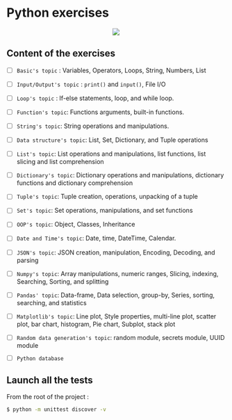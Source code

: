 # Python exercises

<p align="center">
  <a href="https://skillicons.dev">
    <img src="https://skillicons.dev/icons?i=python,vscode" />
  </a>
</p>

## Content of the exercises

- [ ] `Basic's topic` : Variables, Operators, Loops, String, Numbers, List
- [ ] `Input/Output's topic` : `print()` and `input()`, File I/O
- [ ] `Loop's topic` : If-else statements, loop, and while loop.
- [ ] `Function's topic`: Functions arguments, built-in functions.
- [ ] `String's topic`: String operations and manipulations.
- [ ] `Data structure's topic`: List, Set, Dictionary, and Tuple operations
- [ ] `List's topic`: List operations and manipulations, list functions, list slicing and list comprehension
- [ ] `Dictionary's topic`: Dictionary operations and manipulations, dictionary functions and dictionary comprehension
- [ ] `Tuple's topic`: Tuple creation, operations, unpacking of a tuple
- [ ] `Set's topic`: Set operations, manipulations, and set functions
- [ ] `OOP's topic`: Object, Classes, Inheritance
- [ ] `Date and Time's topic`: Date, time, DateTime, Calendar.
- [ ] `JSON's topic`: JSON creation, manipulation, Encoding, Decoding, and parsing
- [ ] `Numpy's topic`: Array manipulations, numeric ranges, Slicing, indexing, Searching, Sorting, and splitting
- [ ] `Pandas' topic`:  Data-frame, Data selection, group-by, Series, sorting, searching, and statistics
- [ ] `Matplotlib's topic`: Line plot, Style properties, multi-line plot, scatter plot, bar chart, histogram, Pie chart, Subplot, stack plot
- [ ] `Random data generation's topic`: random module, secrets module, UUID module
- [ ] `Python database`
  

## Launch all the tests

From the root of the project : 

```cmd
$ python -m unittest discover -v
```